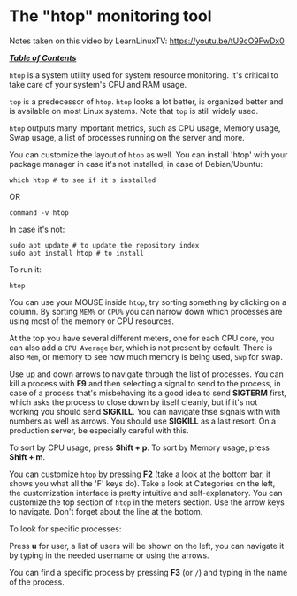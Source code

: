 # The "htop" monitoring tool

Notes taken on this video by LearnLinuxTV: https://youtu.be/tU9cO9FwDx0

[***Table of Contents***](/README.md)  

`htop` is a system utility used for system resource monitoring. It's critical to
take care of your system's CPU and RAM usage.

`top` is a predecessor of `htop`. `htop` looks a lot better, is organized
better and is available on most Linux systems. Note that `top` is still widely
used.

`htop` outputs many important metrics, such as CPU usage, Memory usage, Swap 
usage, a list of processes running on the server and more.

You can customize the layout of `htop` as well. You can install 'htop' with
your package manager in case it's not installed, in case of Debian/Ubuntu:

	which htop # to see if it's installed 
OR

	command -v htop

In case it's not:

	sudo apt update # to update the repository index
	sudo apt install htop # to install

To run it:

	htop

You can use your MOUSE inside `htop`, try sorting something by clicking on a
column. By sorting `MEM%` or `CPU%` you can narrow down which processes are
using most of the memory or CPU resources. 

At the top you have several different meters, one for each CPU core, you can
also add a `CPU Average` bar, which is not present by default. There is also
`Mem`, or memory to see how much memory is being used, `Swp` for swap.

Use up and down arrows to navigate through the list of processes. You can kill
a process with **F9** and then selecting a signal to send to the process, in
case of a process that's misbehaving its a good idea to send **SIGTERM** first,
which asks the process to close down by itself cleanly, but if it's not working
you should send **SIGKILL**. You can navigate thse signals with with numbers as
well as arrows. You should use **SIGKILL** as a last resort. On a production
server, be especially careful with this.

To sort by CPU usage, press **Shift + p**. 
To sort by Memory usage, press **Shift + m**. 

You can customize `htop` by pressing **F2** (take a look at the bottom bar, it
shows you what all the 'F' keys do). Take a look at Categories on the left, the
customization interface is pretty intuitive and self-explanatory. You can
customize the top section of `htop` in the meters section. Use the arrow keys
to navigate. Don't forget about the line at the bottom.

To look for specific processes:

Press **u** for user, a list of users will be shown on the left, you can
navigate it by typing in the needed username or using the arrows.

You can find a specific process by pressing **F3** (or `/`) and typing in the
name of the process. 
